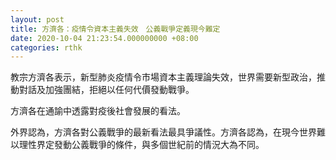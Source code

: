 ```yaml
---
layout: post
title: 方濟各：疫情令資本主義失效　公義戰爭定義現今難定
date: 2020-10-04 21:23:54.000000000 +08:00
categories: rthk
---
```


教宗方濟各表示，新型肺炎疫情令市場資本主義理論失效，世界需要新型政治，推動對話及加強團結，拒絕以任何代價發動戰爭。

方濟各在通諭中透露對疫後社會發展的看法。

外界認為，方濟各對公義戰爭的最新看法最具爭議性。方濟各認為，在現今世界難以理性界定發動公義戰爭的條件，與多個世紀前的情況大為不同。
